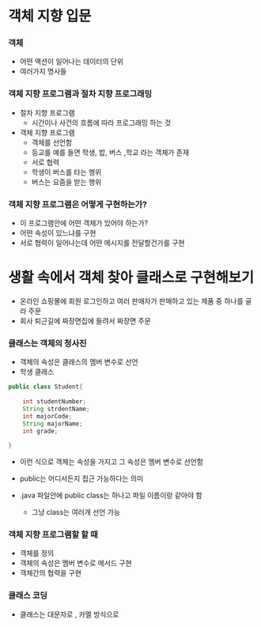 # 객체 지향 입문

### 객체

- 어떤 액션이 일어나는 데이터의 단위
- 여러가지 명사들

### 객체 지향 프로그램과 절차 지향 프로그래밍

- 절차 지향 프로그램
  - 시간이나 사건의 흐름에 따라 프로그래밍 하는 것
- 객체 지향 프로그램
  - 객체를 선언함
  - 등교를 예를 들면 학생, 밥, 버스 ,학교 라는 객체가 존재
  - 서로 협력
  - 학생이 버스를 타는 행위
  - 버스는 요즘을 받는 행위

### 객체 지향 프로그램은 어떻게 구현하는가?

- 이 프로그램안에 어떤 객체가 있어야 하는가?
- 어떤 속성이 있느냐를 구현
- 서로 협력이 일어나는데 어떤 메시지를 전달할건가를 구현

# 생활 속에서 객체 찾아 클래스로 구현해보기

- 온라인 쇼핑몰에 회원 로그인하고 여러 판매자가 판매하고 있는 제품 중 하나를 골라 주문
- 회사 퇴근길에 짜장면집에 들려서 짜장면 주문

### 클래스는 객체의 청사진

- 객체의 속성은 클래스의 멤버 변수로 선언
- 학생 클래스

```java
public class Student{
	
	int studentNumber;
	String strdentName;
	int majorCode;
	String majorName;
	int grade;
	
}
```

- 이런 식으로 객체는 속성을 가지고 그 속성은 멤버 변수로 선언함

- public는 어디서든지 접근 가능하다는 의미

- .java 파일안에 public class는 하나고 파일 이름이랑 같아야 함
  - 그냥 class는 여러개 선언 가능

### 객체 지향 프로그램할 할 때

- 객체를 정의
- 객체의 속성은 멤버 변수로 메서드 구현
- 객체간의 협력을 구현

### 클래스 코딩

- 클래스는 대문자로 , 카멜 방식으로